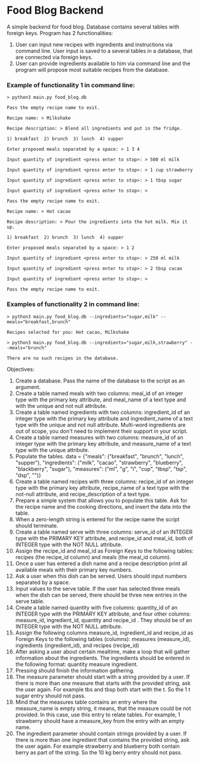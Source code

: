# Food Blog Backend

A simple backend for food blog. Database contains several tables with foreign keys. Program has 2 functionalities:
1. User can input new recipes with ingredients and instructions via command line. User input is saved to a several tables in a database, that are connected via foreign keys.  
2. User can provide ingredients available to him via command line and the program will propose most suitable recipes from the database.

### Example of functionality 1 in command line:
```
> python3 main.py food_blog.db

Pass the empty recipe name to exit.

Recipe name: > Milkshake

Recipe description: > Blend all ingredients and put in the fridge.

1) breakfast  2) brunch  3) lunch  4) supper

Enter proposed meals separated by a space: > 1 3 4

Input quantity of ingredient <press enter to stop>: > 500 ml milk
        
Input quantity of ingredient <press enter to stop>: > 1 cup strawberry
        
Input quantity of ingredient <press enter to stop>: > 1 tbsp sugar
        
Input quantity of ingredient <press enter to stop>: >
        
Pass the empty recipe name to exit.
        
Recipe name: > Hot cacao
        
Recipe description: > Pour the ingredients into the hot milk. Mix it up.
        
1) breakfast  2) brunch  3) lunch  4) supper
        
Enter proposed meals separated by a space: > 1 2
        
Input quantity of ingredient <press enter to stop>: > 250 ml milk
        
Input quantity of ingredient <press enter to stop>: > 2 tbsp cacao
        
Input quantity of ingredient <press enter to stop>: >
        
Pass the empty recipe name to exit.
```
        
        
### Examples of functionality 2 in command line:
```
> python3 main.py food_blog.db --ingredients="sugar,milk" --meals="breakfast,brunch"
        
Recipes selected for you: Hot cacao, Milkshake

> python3 main.py food_blog.db --ingredients="sugar,milk,strawberry" --meals="brunch"
        
There are no such recipes in the database.
```

Objectives:
1. Create a database. Pass the name of the database to the script as an argument.
2. Create a table named meals with two columns: meal_id of an integer type with the primary key attribute, and meal_name of a text type and with the unique and not null attribute.
3. Create a table named ingredients with two columns: ingredient_id of an integer type with the primary key attribute and ingredient_name of a text type with the unique and not null attribute. Multi-word ingredients are out of scope, you don't need to implement their support in your script.
4. Create a table named measures with two columns: measure_id of an integer type with the primary key attribute, and measure_name of a text type with the unique attribute.
5. Populate the tables.
data = {"meals": ("breakfast", "brunch", "lunch", "supper"),
        "ingredients": ("milk", "cacao", "strawberry", "blueberry", "blackberry", "sugar"),
        "measures": ("ml", "g", "l", "cup", "tbsp", "tsp", "dsp", "")}
6. Create a table named recipes with three columns: recipe_id of an integer type with the primary key attribute, recipe_name of a text type with the not-null attribute, and recipe_description of a text type.
7. Prepare a simple system that allows you to populate this table. Ask for the recipe name and the cooking directions, and insert the data into the table.
8. When a zero-length string is entered for the recipe name the script should terminate.
9. Create a table named serve with three columns: serve_id of an INTEGER type with the PRIMARY KEY attribute, and recipe_id and meal_id, both of INTEGER type with the NOT NULL attribute.
10. Assign the recipe_id and meal_id as Foreign Keys to the following tables: recipes (the recipe_id column) and meals (the meal_id column).
11. Once a user has entered a dish name and a recipe description print all available meals with their primary key numbers.
12. Ask a user when this dish can be served. Users should input numbers separated by a space.
13. Input values to the serve table. If the user has selected three meals when the dish can be served, there should be three new entries in the serve table.
14. Create a table named quantity with five columns: quantity_id of an INTEGER type with the PRIMARY KEY attribute, and four other columns: measure_id, ingredient_id, quantity and recipe_id . They should be of an INTEGER type with the NOT NULL attribute.
15. Assign the following columns measure_id, ingredient_id and recipe_id as Foreign Keys to the following tables (columns): measures (measure_id), ingredients (ingredient_id), and recipes (recipe_id)
16. After asking a user about certain mealtime, make a loop that will gather information about the ingredients. The ingredients should be entered in the following format: quantity measure ingredient.
17. Pressing <Enter> should finish the information gathering.
18. The measure parameter should start with a string provided by a user. If there is more than one measure that starts with the provided string, ask the user again. For example tbs and tbsp both start with the t. So the 1 t sugar entry should not pass.
19. Mind that the measures table contains an entry where the measure_name is empty string, it means, that the measure could be not provided. In this case, use this entry to relate tables. For example, 1 strawberry should have a measure_key from the entry with an empty name.
20. The ingredient parameter should contain strings provided by a user. If there is more than one ingredient that contains the provided string, ask the user again. For example strawberry and blueberry both contain berry as part of the string. So the 10 kg berry entry should not pass.
